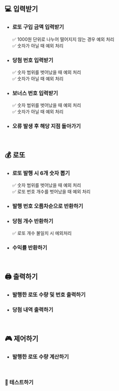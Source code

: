<br>

## 💻 입력받기

- ### 로또 구입 금액 입력받기

  ✅ 1000원 단위로 나누어 떨어지지 않는 경우 예외 처리 <br>
  ✅ 숫자가 아닐 때 예외 처리

- ### 당첨 번호 입력받기

  ✅ 숫자 범위를 벗어났을 때 예외 처리 <br>
  ✅ 숫자가 아닐 때 예외 처리

- ### 보너스 번호 입력받기
  ✅ 숫자 범위를 벗어났을 때 예외 처리 <br>
  ✅ 숫자가 아닐 때 예외 처리
- ### 오류 발생 후 해당 지점 돌아가기
<br>

## 💰 로또

- ### 로또 발행 시 6개 숫자 뽑기

  ✅ 숫자 범위를 벗어났을 때 예외 처리 <br>
  ✅ 로또 번호 개수를 벗어났을 때 예외 처리 <br>

- ### 발행 번호 오름차순으로 반환하기

- ### 당첨 개수 반환하기

  ✅ 로또 개수 불일치 시 에외처리

- ### 수익률 반환하기
<br>

## 🖨️ 출력하기

- ### 발행한 로또 수량 및 번호 출력하기
- ### 당첨 내역 출력하기
<br>

## 🎮 제어하기

- ### 발행한 로또 수량 계산하기

<br>

### 🧪 테스트하기
